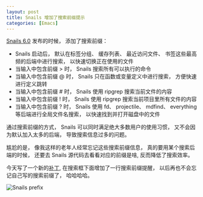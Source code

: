```yaml
---
layout: post
title: Snails 增加了搜索前缀提示
categories: [Emacs]
---
```


[Snails 6.0](https://manateelazycat.github.io/2019/08/25/snails-6.0.html) 发布的时候， 添加了搜索前缀：

* Snails 启动后， 默认在标签分组、 缓存列表、 最近访问文件、 书签这些最高频的后端中进行搜索， 以快速切换正在使用的文件
* 当输入中包含前缀 > 时， Snails 搜索所有可以执行的命令
* 当输入中包含前缀 @ 时， Snails 只在函数或变量定义中进行搜索， 方便快速进行定义跳转
* 当输入中包含前缀 # 时， Snails 使用 ripgrep 搜索当前文件的内容
* 当输入中包含前缀 ! 时， Snails 使用 ripgrep 搜索当前项目里所有文件的内容
* 当输入中包含前缀 ? 时， Snails 使用 fd、 projectile、 mdfind、 everything 等后端进行全局文件名搜索， 以快速找到并打开磁盘中的文件

通过搜索前缀的方式， Snails 可以同时满足绝大多数用户的使用习惯， 又不会因为默认加入太多的后端， 导致搜索信息过多的问题。

尴尬的是， 像我这样的老年人经常忘记这些搜索前缀信息， 真的要用某个搜索后端的时候， 还要去 Snails 源代码去看看对应的前缀是啥, 反而降低了搜索效率。

今天写了一个新的[补丁](https://github.com/manateelazycat/snails/commit/b87b981cc4cb909b01a7deb882898c5d891d70d2), 在搜索框下面增加了一行搜索前缀提醒， 以后再也不会忘记自己写的搜索前缀了， 哈哈哈哈。

![Snails prefix]({{site.url}}/pics/add-snails-prefix/add-snails-prefix.png)
